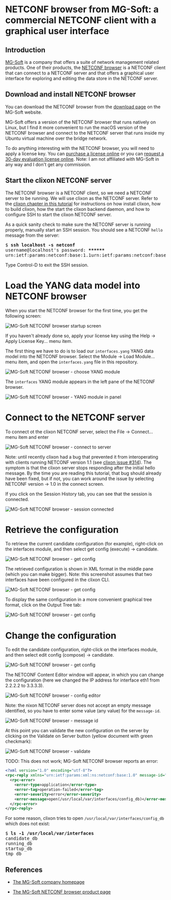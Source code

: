 # NETCONF browser from MG-Soft: a commercial NETCONF client with a graphical user interface

## Introduction

[MG-Soft](https://www.mg-soft.si/) is a company that offers a suite of network management related
products.
One of their products, the [NETCONF browser](https://www.mg-soft.si/mgNetConfBrowser.html) is a
NETCONF client that can connect to a NETCONF server and that offers a graphical user interface
for exploring and editing the data store in the NETCONF server.

## Download and install NETCONF browser

You can download the NETCONF browser from the 
[download page](https://www.mg-soft.si/download.html?product=netconfbrowser)
on the MG-Soft website.

MG-Soft offers a version of the NETCONF browser that runs natively on Linux, but I find it more
convenient to run the macOS version of the NETCONF browser and connect to the NETCONF server that
runs inside my Ubuntu virtual machine over the bridge network.

To do anything interesting with the NETCONF browser, you will need to apply a license key.
You can [purchase a license online](https://www.mg-soft.si/mgNetConfBrowser-ordering.html)
or you can [request a 30-day evaluation license online](https://www.mg-soft.si/evalKeyReq.html).
Note: I am not affiliated with MG-Soft in any way and I don't get any commission.

## Start the clixon NETCONF server

The NETCONF browser is a NETCONF client, so we need a NETCONF server to be running.
We will use clixon as the NETCONF server.
Refer to the [clixon chapter in this tutorial](clixon.md) for instructions on how install clixon,
how to build clixon, how the start the clixon backend daemon, and how to configure SSH to start
the clixon NETCONF server.

As a quick sanity check to make sure the NETCONF server is running properly,
manually start an SSH session. You should see a NETCONF `hello` message from the server:

<pre>
$ <b>ssh localhost -s netconf</b>
username@localhost's password: <b>******</b>
<hello xmlns="urn:ietf:params:xml:ns:netconf:base:1.0" message-id="42"><capabilities><capability>urn:ietf:params:netconf:base:1.1</capability><capability>urn:ietf:params:netconf:base:1.0</capability><capability>urn:ietf:params:netconf:capability:candidate:1.0</capability><capability>urn:ietf:params:netconf:capability:validate:1.1</capability><capability>urn:ietf:params:netconf:capability:startup:1.0</capability><capability>urn:ietf:params:netconf:capability:xpath:1.0</capability><capability>urn:ietf:params:netconf:capability:notification:1.0</capability></capabilities><session-id>4</session-id></hello>]]>]]>
</pre>

Type Control-D to exit the SSH session.

# Load the YANG data model into NETCONF browser

When you start the NETCONF browser for the first time, you get the following screen:

![MG-Soft NETCONF browser startup screen](figures/mgsoft-netconf-browser-startup.png)

If you haven't already done so, apply your license key using the Help → Apply License Key... menu
item.

The first thing we have to do is to load our `interfaces.yang` YANG data model into the
NETCONF browser.
Select the Module → Load Module... menu item, and open the `interfaces.yang` file in this
repository.

![MG-Soft NETCONF browser - choose YANG module](figures/mgsoft-netconf-browser-choose-yang-file.png)

The `interfaces` YANG module appears in the left pane of the NETCONF browser.

![MG-Soft NETCONF browser - YANG module in panel](figures/mgsoft-netconf-browser-module-in-panel.png)

# Connect to the NETCONF server

To connect ot the clixon NETCONF server, select the File → Connect... menu item and enter 

![MG-Soft NETCONF browser - connect to server](figures/mgsoft-netconf-browser-connect-to-server.png)

Note: until recently clixon had a bug that prevented it from interoperating with clients running
NETCONF version 1.1 (see [clixon issue #314](https://github.com/clicon/clixon/issues/314)).
The symptom is that the clixon server stops responding after the initial hello message.
By the time you are reading this tutorial, that bug should already have been fixed, but if not,
you can work around the issue by selecting NETCONF version → 1.0 in the connect screen.

If you click on the Session History tab, you can see that the session is connected.

![MG-Soft NETCONF browser - session connected](figures/mgsoft-netconf-browser-connected.png)

# Retrieve the configuration

To retrieve the current candidate configuration (for example), right-click on the interfaces
module, and then select get config (execute) → candidate.

![MG-Soft NETCONF browser - get config](figures/mgsoft-netconf-browser-get-config.png)

The retrieved configuration is shown in XML format in the middle pane (which you can make
bigger). Note: this screenshot assumes that two interfaces have been configured in the clixon CLI.

![MG-Soft NETCONF browser - get config](figures/mgsoft-netconf-browser-config-xml.png)

To display the same configuration in a more convenient graphical tree format, click
on the Output Tree tab:

![MG-Soft NETCONF browser - get config](figures/mgsoft-netconf-browser-config-tree.png)

# Change the configuration

To edit the candidate configuration, right-click on the interfaces
module, and then select edit config (compose) → candidate.

![MG-Soft NETCONF browser - get config](figures/mgsoft-netconf-browser-edit-config.png)

The NETCONF Content Editor window will appear, in which you can change the configuration
(here we changed the IP address for interface eth1 from 2.2.2.2 to 3.3.3.3).

![MG-Soft NETCONF browser - config editor](figures/mgsoft-netconf-browser-edit-config-details.png)

Note: the nixon NETCONF server does not accept an empty message identified, so you have to enter
some value (any value) for the `message-id`.

![MG-Soft NETCONF browser - message id](figures/mgsoft-netconf-browser-message-id.png)

At this point you can validate the new configuration on the server by clicking on the 
Validate on Server button (yellow document with green checkmark):

![MG-Soft NETCONF browser - validate ](figures/mgsoft-netconf-browser-validate.png)

TODO: This does not work; MG-Soft NETCONF browser reports an error:

```xml
<?xml version="1.0" encoding="utf-8"?>
<rpc-reply xmlns="urn:ietf:params:xml:ns:netconf:base:1.0" message-id="17">
  <rpc-error>
    <error-type>application</error-type>
    <error-tag>operation-failed</error-tag>
    <error-severity>error</error-severity>
    <error-message>open(/usr/local/var/interfaces/config_db)</error-message>
  </rpc-error>
</rpc-reply>
```

For some reason, clixon tries to open `/usr/local/var/interfaces/config_db` which does not exist:

<pre>
$ <b>ls -1 /usr/local/var/interfaces</b>
candidate_db
running_db
startup_db
tmp_db
</pre>

## References

* [The MG-Soft company homepage](https://www.mg-soft.si/)

* [The MG-Soft NETCONF browser product page](https://www.mg-soft.si/mgNetConfBrowser.html)

